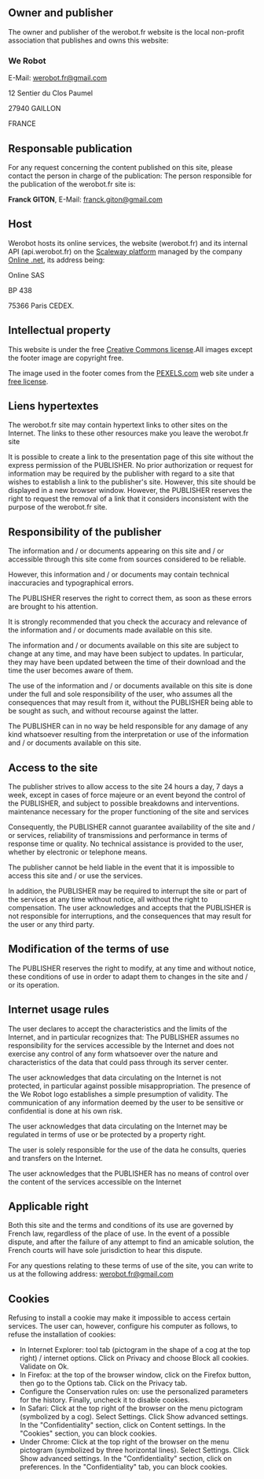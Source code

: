 ## Owner and publisher

The owner and publisher of the werobot.fr website is the local non-profit association that publishes and owns this website:

### We Robot

E-Mail: [werobot.fr@gmail.com](mailto:werobot.fr@gmail.com)

12 Sentier du Clos Paumel

27940 GAILLON

FRANCE

## Responsable publication

For any request concerning the content published on this site, please contact the person in charge of the publication:
The person responsible for the publication of the werobot.fr site is:

**Franck GITON**, E-Mail: [franck.giton@gmail.com](mailto:franck.giton@gmail.com)

## Host 

Werobot hosts its online services, the website (werobot.fr) and its internal API (api.werobot.fr) on the [Scaleway platform](https://www.scaleway.com) managed by the company [Online .net](https://www.online.net), its address being:

Online SAS

BP 438

75366 Paris CEDEX.

## Intellectual property

This website is under the free [Creative Commons license](https://creativecommons.org).All images except the footer image are copyright free.

The image used in the footer comes from the [PEXELS.com](https://pexels.com) web site under a [free license](https://www.pexels.com/photo-license/).

## Liens hypertextes

The werobot.fr site may contain hypertext links to other sites on the Internet. The links to these other resources make you leave the werobot.fr site

It is possible to create a link to the presentation page of this site without the express permission of the PUBLISHER. No prior authorization or request for information may be required by the publisher with regard to a site that wishes to establish a link to the publisher's site. However, this site should be displayed in a new browser window. However, the PUBLISHER reserves the right to request the removal of a link that it considers inconsistent with the purpose of the werobot.fr site.

## Responsibility of the publisher

The information and / or documents appearing on this site and / or accessible through this site come from sources considered to be reliable.

However, this information and / or documents may contain technical inaccuracies and typographical errors.

The PUBLISHER reserves the right to correct them, as soon as these errors are brought to his attention.

It is strongly recommended that you check the accuracy and relevance of the information and / or documents made available on this site.

The information and / or documents available on this site are subject to change at any time, and may have been subject to updates. In particular, they may have been updated between the time of their download and the time the user becomes aware of them.

The use of the information and / or documents available on this site is done under the full and sole responsibility of the user, who assumes all the consequences that may result from it, without the PUBLISHER being able to be sought as such, and without recourse against the latter.

The PUBLISHER can in no way be held responsible for any damage of any kind whatsoever resulting from the interpretation or use of the information and / or documents available on this site.

## Access to the site

The publisher strives to allow access to the site 24 hours a day, 7 days a week, except in cases of force majeure or an event beyond the control of the PUBLISHER, and subject to possible breakdowns and interventions. maintenance necessary for the proper functioning of the site and services

Consequently, the PUBLISHER cannot guarantee availability of the site and / or services, reliability of transmissions and performance in terms of response time or quality. No technical assistance is provided to the user, whether by electronic or telephone means.

The publisher cannot be held liable in the event that it is impossible to access this site and / or use the services.

In addition, the PUBLISHER may be required to interrupt the site or part of the services at any time without notice, all without the right to compensation. The user acknowledges and accepts that the PUBLISHER is not responsible for interruptions, and the consequences that may result for the user or any third party.

## Modification of the terms of use

The PUBLISHER reserves the right to modify, at any time and without notice, these conditions of use in order to adapt them to changes in the site and / or its operation.

## Internet usage rules

The user declares to accept the characteristics and the limits of the Internet, and in particular recognizes that: The PUBLISHER assumes no responsibility for the services accessible by the Internet and does not exercise any control of any form whatsoever over the nature and characteristics of the data that could pass through its server center.

The user acknowledges that data circulating on the Internet is not protected, in particular against possible misappropriation. The presence of the We Robot logo establishes a simple presumption of validity. The communication of any information deemed by the user to be sensitive or confidential is done at his own risk.

The user acknowledges that data circulating on the Internet may be regulated in terms of use or be protected by a property right.

The user is solely responsible for the use of the data he consults, queries and transfers on the Internet.

The user acknowledges that the PUBLISHER has no means of control over the content of the services accessible on the Internet

## Applicable right

Both this site and the terms and conditions of its use are governed by French law, regardless of the place of use. In the event of a possible dispute, and after the failure of any attempt to find an amicable solution, the French courts will have sole jurisdiction to hear this dispute.

For any questions relating to these terms of use of the site, you can write to us at the following address: werobot.fr@gmail.com

## Cookies

Refusing to install a cookie may make it impossible to access certain services. The user can, however, configure his computer as follows, to refuse the installation of cookies:

- In Internet Explorer: tool tab (pictogram in the shape of a cog at the top right) / internet options. Click on Privacy and choose Block all cookies. Validate on Ok.
- In Firefox: at the top of the browser window, click on the Firefox button, then go to the Options tab. Click on the Privacy tab.
- Configure the Conservation rules on: use the personalized parameters for the history. Finally, uncheck it to disable cookies.
- In Safari: Click at the top right of the browser on the menu pictogram (symbolized by a cog). Select Settings. Click Show advanced settings. In the "Confidentiality" section, click on Content settings. In the "Cookies" section, you can block cookies.
- Under Chrome: Click at the top right of the browser on the menu pictogram (symbolized by three horizontal lines). Select Settings. Click Show advanced settings. In the "Confidentiality" section, click on preferences. In the "Confidentiality" tab, you can block cookies.
